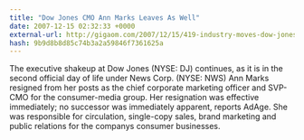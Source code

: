```yaml
---
title: "Dow Jones CMO Ann Marks Leaves As Well"
date: 2007-12-15 02:32:33 +0000
external-url: http://gigaom.com/2007/12/15/419-industry-moves-dow-jones-cmo-ann-marks-leaves-as-well/
hash: 9b9d8b8d85c74b3a2a59846f7361625a
---
```


The executive shakeup at Dow Jones (NYSE: DJ) continues, as it is in the second official day of life under News Corp. (NYSE: NWS) Ann Marks resigned from her posts as the chief corporate marketing officer and SVP-CMO for the consumer-media group. Her resignation was effective immediately; no successor was immediately apparent, reports AdAge. She was responsible for circulation, single-copy sales, brand marketing and public relations for the companys consumer businesses.

